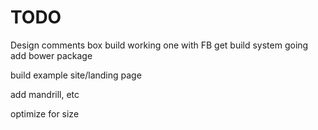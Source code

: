 TODO
====

Design comments box
build working one with FB
get build system going
add bower package

build example site/landing page

add mandrill, etc

optimize for size

